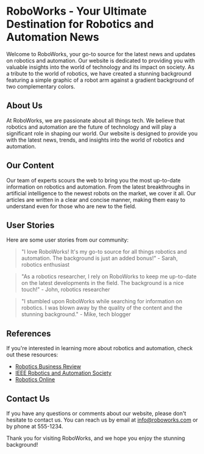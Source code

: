 <!--font:Dancing Script-->

# RoboWorks - Your Ultimate Destination for Robotics and Automation News

Welcome to RoboWorks, your go-to source for the latest news and updates on robotics and automation. Our website is dedicated to providing you with valuable insights into the world of technology and its impact on society. As a tribute to the world of robotics, we have created a stunning background featuring a simple graphic of a robot arm against a gradient background of two complementary colors.

## About Us

At RoboWorks, we are passionate about all things tech. We believe that robotics and automation are the future of technology and will play a significant role in shaping our world. Our website is designed to provide you with the latest news, trends, and insights into the world of robotics and automation.

## Our Content

Our team of experts scours the web to bring you the most up-to-date information on robotics and automation. From the latest breakthroughs in artificial intelligence to the newest robots on the market, we cover it all. Our articles are written in a clear and concise manner, making them easy to understand even for those who are new to the field.

## User Stories

Here are some user stories from our community:

> "I love RoboWorks! It's my go-to source for all things robotics and automation. The background is just an added bonus!" - Sarah, robotics enthusiast

> "As a robotics researcher, I rely on RoboWorks to keep me up-to-date on the latest developments in the field. The background is a nice touch!" - John, robotics researcher

> "I stumbled upon RoboWorks while searching for information on robotics. I was blown away by the quality of the content and the stunning background." - Mike, tech blogger

## References

If you're interested in learning more about robotics and automation, check out these resources:

- [Robotics Business Review](#)
- [IEEE Robotics and Automation Society](#)
- [Robotics Online](#)

## Contact Us

If you have any questions or comments about our website, please don't hesitate to contact us. You can reach us by email at info@roboworks.com or by phone at 555-1234.

Thank you for visiting RoboWorks, and we hope you enjoy the stunning background!

<!--

Write me content for website with wallpaper which alt text is:

"A wallpaper with a simple graphic of a robot arm, against a gradient background of two complementary colors."

The name/title of the page should not be 1:1 copy of the alt text but rather a real content of the website which is using this wallpaper.

- Use markdown format 
- Start with heading
- Heading should be short and concise
- The content should look like a real website 
- The website should not be about the wallpaper, wallpaper is just a related background
- Heading should be contain work "wallpaper" or "background"
- Include real sections like references, contact, user stories, etc. use things relevant to the page purpose.
- Feel free to use structure like headings, bullets, numbering, blockquotes, paragraphs, horizontal lines, etc.
- You can use formatting like bold or _italic_
- You can include UTF-8 emojis
- Links should be only #hash anchors (and you can refer to the document itself)
- Do not include images


---


# RoboWorks - A Wallpaper for Tech Enthusiasts

Welcome to RoboWorks, a website dedicated to providing the latest news and updates on robotics and automation. Our website is designed for tech enthusiasts who are passionate about the future of technology and its impact on society. As a tribute to the world of robotics, we have created a wallpaper that features a simple graphic of a robot arm against a gradient background of two complementary colors.

## About the Wallpaper

Our wallpaper is perfect for anyone who loves robots and technology. The design features a minimalist robot arm that is both sleek and futuristic. The arm is set against a gradient background of two complementary colors, which creates a stunning visual effect that is both eye-catching and modern.

The wallpaper is available in high resolution, making it perfect for use on desktops, laptops, and mobile devices. It is also free to download, so you can enjoy this stunning wallpaper without having to pay a dime.

## User Stories

Here are some user stories from our community:

> "I love the RoboWorks wallpaper! It's the perfect background for my computer, and it reminds me every day of why I got into tech in the first place." - Jane, software engineer

> "As a robotics enthusiast, I'm always looking for ways to show my love for the field. The RoboWorks wallpaper is the perfect way to do that!" - Tom, robotics researcher

> "I downloaded the RoboWorks wallpaper for my phone, and now I can't stop staring at it. It's such a cool design!" - Mike, tech blogger

## References

If you're interested in learning more about robotics and automation, check out these resources:

- [Robotics Business Review](#)
- [IEEE Robotics and Automation Society](#)
- [Robotics Online](#)

## Contact Us

If you have any questions or comments about our website or the RoboWorks wallpaper, please don't hesitate to contact us. You can reach us by email at info@roboworks.com or by phone at 555-1234.

Thank you for visiting RoboWorks, and we hope you enjoy the wallpaper!


---


Heading should not include word "wallpaper". The website should not be about the wallpaper itself, wallpaper is just a related background, rewrite whole content.


---


# RoboWorks - Your Ultimate Destination for Robotics and Automation News

Welcome to RoboWorks, your go-to source for the latest news and updates on robotics and automation. Our website is dedicated to providing you with valuable insights into the world of technology and its impact on society. As a tribute to the world of robotics, we have created a stunning background featuring a simple graphic of a robot arm against a gradient background of two complementary colors.

## About Us

At RoboWorks, we are passionate about all things tech. We believe that robotics and automation are the future of technology and will play a significant role in shaping our world. Our website is designed to provide you with the latest news, trends, and insights into the world of robotics and automation.

## Our Content

Our team of experts scours the web to bring you the most up-to-date information on robotics and automation. From the latest breakthroughs in artificial intelligence to the newest robots on the market, we cover it all. Our articles are written in a clear and concise manner, making them easy to understand even for those who are new to the field.

## User Stories

Here are some user stories from our community:

> "I love RoboWorks! It's my go-to source for all things robotics and automation. The background is just an added bonus!" - Sarah, robotics enthusiast

> "As a robotics researcher, I rely on RoboWorks to keep me up-to-date on the latest developments in the field. The background is a nice touch!" - John, robotics researcher

> "I stumbled upon RoboWorks while searching for information on robotics. I was blown away by the quality of the content and the stunning background." - Mike, tech blogger

## References

If you're interested in learning more about robotics and automation, check out these resources:

- [Robotics Business Review](#)
- [IEEE Robotics and Automation Society](#)
- [Robotics Online](#)

## Contact Us

If you have any questions or comments about our website, please don't hesitate to contact us. You can reach us by email at info@roboworks.com or by phone at 555-1234.

Thank you for visiting RoboWorks, and we hope you enjoy the stunning background!

-->

